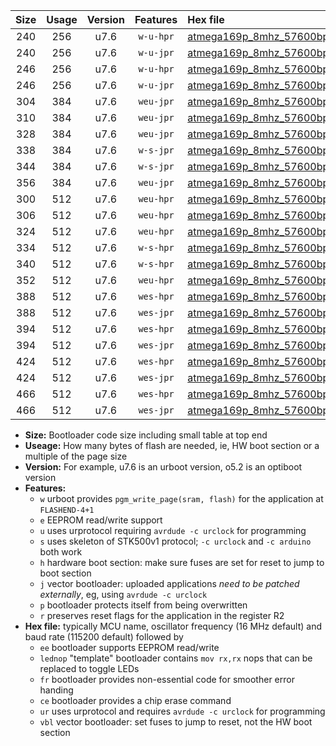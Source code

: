 |Size|Usage|Version|Features|Hex file|
|:-:|:-:|:-:|:-:|:--|
|240|256|u7.6|`w-u-hpr`|[atmega169p_8mhz_57600bps_ur.hex](https://raw.githubusercontent.com/stefanrueger/urboot/main/atmega169p_8mhz_57600bps_ur.hex)|
|240|256|u7.6|`w-u-jpr`|[atmega169p_8mhz_57600bps_ur_vbl.hex](https://raw.githubusercontent.com/stefanrueger/urboot/main/atmega169p_8mhz_57600bps_ur_vbl.hex)|
|246|256|u7.6|`w-u-hpr`|[atmega169p_8mhz_57600bps_lednop_ur.hex](https://raw.githubusercontent.com/stefanrueger/urboot/main/atmega169p_8mhz_57600bps_lednop_ur.hex)|
|246|256|u7.6|`w-u-jpr`|[atmega169p_8mhz_57600bps_lednop_ur_vbl.hex](https://raw.githubusercontent.com/stefanrueger/urboot/main/atmega169p_8mhz_57600bps_lednop_ur_vbl.hex)|
|304|384|u7.6|`weu-jpr`|[atmega169p_8mhz_57600bps_ee_ur_vbl.hex](https://raw.githubusercontent.com/stefanrueger/urboot/main/atmega169p_8mhz_57600bps_ee_ur_vbl.hex)|
|310|384|u7.6|`weu-jpr`|[atmega169p_8mhz_57600bps_ee_lednop_ur_vbl.hex](https://raw.githubusercontent.com/stefanrueger/urboot/main/atmega169p_8mhz_57600bps_ee_lednop_ur_vbl.hex)|
|328|384|u7.6|`weu-jpr`|[atmega169p_8mhz_57600bps_ee_lednop_fr_ur_vbl.hex](https://raw.githubusercontent.com/stefanrueger/urboot/main/atmega169p_8mhz_57600bps_ee_lednop_fr_ur_vbl.hex)|
|338|384|u7.6|`w-s-jpr`|[atmega169p_8mhz_57600bps_vbl.hex](https://raw.githubusercontent.com/stefanrueger/urboot/main/atmega169p_8mhz_57600bps_vbl.hex)|
|344|384|u7.6|`w-s-jpr`|[atmega169p_8mhz_57600bps_lednop_vbl.hex](https://raw.githubusercontent.com/stefanrueger/urboot/main/atmega169p_8mhz_57600bps_lednop_vbl.hex)|
|356|384|u7.6|`weu-jpr`|[atmega169p_8mhz_57600bps_ee_lednop_fr_ce_ur_vbl.hex](https://raw.githubusercontent.com/stefanrueger/urboot/main/atmega169p_8mhz_57600bps_ee_lednop_fr_ce_ur_vbl.hex)|
|300|512|u7.6|`weu-hpr`|[atmega169p_8mhz_57600bps_ee_ur.hex](https://raw.githubusercontent.com/stefanrueger/urboot/main/atmega169p_8mhz_57600bps_ee_ur.hex)|
|306|512|u7.6|`weu-hpr`|[atmega169p_8mhz_57600bps_ee_lednop_ur.hex](https://raw.githubusercontent.com/stefanrueger/urboot/main/atmega169p_8mhz_57600bps_ee_lednop_ur.hex)|
|324|512|u7.6|`weu-hpr`|[atmega169p_8mhz_57600bps_ee_lednop_fr_ur.hex](https://raw.githubusercontent.com/stefanrueger/urboot/main/atmega169p_8mhz_57600bps_ee_lednop_fr_ur.hex)|
|334|512|u7.6|`w-s-hpr`|[atmega169p_8mhz_57600bps.hex](https://raw.githubusercontent.com/stefanrueger/urboot/main/atmega169p_8mhz_57600bps.hex)|
|340|512|u7.6|`w-s-hpr`|[atmega169p_8mhz_57600bps_lednop.hex](https://raw.githubusercontent.com/stefanrueger/urboot/main/atmega169p_8mhz_57600bps_lednop.hex)|
|352|512|u7.6|`weu-hpr`|[atmega169p_8mhz_57600bps_ee_lednop_fr_ce_ur.hex](https://raw.githubusercontent.com/stefanrueger/urboot/main/atmega169p_8mhz_57600bps_ee_lednop_fr_ce_ur.hex)|
|388|512|u7.6|`wes-hpr`|[atmega169p_8mhz_57600bps_ee.hex](https://raw.githubusercontent.com/stefanrueger/urboot/main/atmega169p_8mhz_57600bps_ee.hex)|
|388|512|u7.6|`wes-jpr`|[atmega169p_8mhz_57600bps_ee_vbl.hex](https://raw.githubusercontent.com/stefanrueger/urboot/main/atmega169p_8mhz_57600bps_ee_vbl.hex)|
|394|512|u7.6|`wes-hpr`|[atmega169p_8mhz_57600bps_ee_lednop.hex](https://raw.githubusercontent.com/stefanrueger/urboot/main/atmega169p_8mhz_57600bps_ee_lednop.hex)|
|394|512|u7.6|`wes-jpr`|[atmega169p_8mhz_57600bps_ee_lednop_vbl.hex](https://raw.githubusercontent.com/stefanrueger/urboot/main/atmega169p_8mhz_57600bps_ee_lednop_vbl.hex)|
|424|512|u7.6|`wes-hpr`|[atmega169p_8mhz_57600bps_ee_lednop_fr.hex](https://raw.githubusercontent.com/stefanrueger/urboot/main/atmega169p_8mhz_57600bps_ee_lednop_fr.hex)|
|424|512|u7.6|`wes-jpr`|[atmega169p_8mhz_57600bps_ee_lednop_fr_vbl.hex](https://raw.githubusercontent.com/stefanrueger/urboot/main/atmega169p_8mhz_57600bps_ee_lednop_fr_vbl.hex)|
|466|512|u7.6|`wes-hpr`|[atmega169p_8mhz_57600bps_ee_lednop_fr_ce.hex](https://raw.githubusercontent.com/stefanrueger/urboot/main/atmega169p_8mhz_57600bps_ee_lednop_fr_ce.hex)|
|466|512|u7.6|`wes-jpr`|[atmega169p_8mhz_57600bps_ee_lednop_fr_ce_vbl.hex](https://raw.githubusercontent.com/stefanrueger/urboot/main/atmega169p_8mhz_57600bps_ee_lednop_fr_ce_vbl.hex)|

- **Size:** Bootloader code size including small table at top end
- **Useage:** How many bytes of flash are needed, ie, HW boot section or a multiple of the page size
- **Version:** For example, u7.6 is an urboot version, o5.2 is an optiboot version
- **Features:**
  + `w` urboot provides `pgm_write_page(sram, flash)` for the application at `FLASHEND-4+1`
  + `e` EEPROM read/write support
  + `u` uses urprotocol requiring `avrdude -c urclock` for programming
  + `s` uses skeleton of STK500v1 protocol; `-c urclock` and `-c arduino` both work
  + `h` hardware boot section: make sure fuses are set for reset to jump to boot section
  + `j` vector bootloader: uploaded applications *need to be patched externally*, eg, using `avrdude -c urclock`
  + `p` bootloader protects itself from being overwritten
  + `r` preserves reset flags for the application in the register R2
- **Hex file:** typically MCU name, oscillator frequency (16 MHz default) and baud rate (115200 default) followed by
  + `ee` bootloader supports EEPROM read/write
  + `lednop` "template" bootloader contains `mov rx,rx` nops that can be replaced to toggle LEDs
  + `fr` bootloader provides non-essential code for smoother error handing
  + `ce` bootloader provides a chip erase command
  + `ur` uses urprotocol and requires `avrdude -c urclock` for programming
  + `vbl` vector bootloader: set fuses to jump to reset, not the HW boot section
